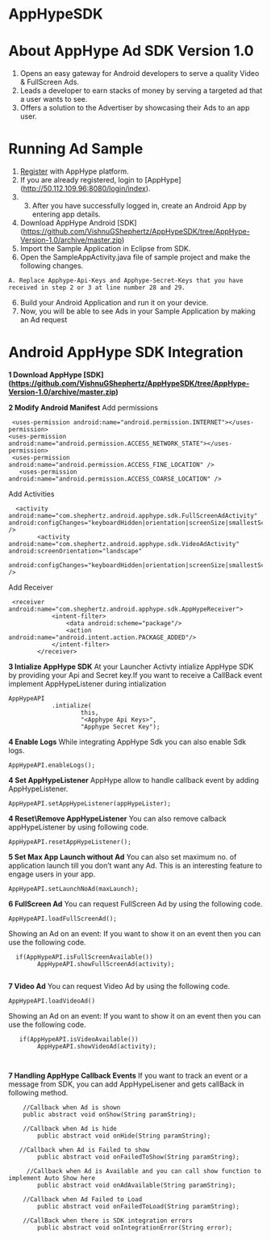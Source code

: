 AppHypeSDK
==========

# About AppHype Ad SDK Version 1.0

1. Opens an easy gateway for Android developers to serve a quality Video & FullScreen Ads.
2. Leads a developer to earn stacks of money by serving a targeted ad that a user wants to see.
3. Offers a solution to the Advertiser by showcasing their Ads to an app user.

# Running Ad Sample

1. [Register](http://50.112.109.96:8080/login) with AppHype platform.
2. If you are already registered, login to [AppHype] (http://50.112.109.96:8080/login/index).
3. 3. After you have successfully logged in, create an Android App by entering app details.
4. Download  AppHype Android [SDK] (https://github.com/VishnuGShephertz/AppHypeSDK/tree/AppHype-Version-1.0/archive/master.zip)
5. Import the Sample Application in Eclipse from SDK.
5. Open the SampleAppActivity.java file of sample project and make the following changes.

```
A. Replace Apphype-Api-Keys and Apphype-Secret-Keys that you have received in step 2 or 3 at line number 28 and 29.

```
6. Build your Android Application and run it on your device.
7. Now, you will be able to see Ads in your Sample Application by making an Ad request

# Android AppHype SDK Integration

__1 Download AppHype [SDK] (https://github.com/VishnuGShephertz/AppHypeSDK/tree/AppHype-Version-1.0/archive/master.zip)__


__2 Modify Android Manifest__ 
Add permissions 
```
 <uses-permission android:name="android.permission.INTERNET"></uses-permission>
<uses-permission android:name="android.permission.ACCESS_NETWORK_STATE"></uses-permission>
 <uses-permission android:name="android.permission.ACCESS_FINE_LOCATION" />
   <uses-permission android:name="android.permission.ACCESS_COARSE_LOCATION" />
```

Add Activities

```
  <activity android:name="com.shephertz.android.apphype.sdk.FullScreenAdActivity" android:configChanges="keyboardHidden|orientation|screenSize|smallestScreenSize" />
        <activity android:name="com.shephertz.android.apphype.sdk.VideoAdActivity" android:screenOrientation="landscape"
             android:configChanges="keyboardHidden|orientation|screenSize|smallestScreenSize" />
```
Add Receiver

```
 <receiver android:name="com.shephertz.android.apphype.sdk.AppHypeReceiver">
            <intent-filter>
                <data android:scheme="package"/>
                <action android:name="android.intent.action.PACKAGE_ADDED"/>
            </intent-filter>
        </receiver>
```

__3 Intialize AppHype SDK__ At your Launcher Activty intialize AppHype SDK by providing your Api and Secret key.If you want to receive a CallBack event implement AppHypeListener during intialization 
```
AppHypeAPI
			.intialize(
					this,
					"<Apphype Api Keys>",
					"Apphype Secret Key");
```

__4 Enable Logs__ While integrating AppHype Sdk you can also enable Sdk logs.

```
AppHypeAPI.enableLogs();

```
__4 Set AppHypeListener__ AppHype allow to handle callback event by adding AppHypeListener.

```
AppHypeAPI.setAppHypeListener(appHypeLister);

```

__4 Reset\Remove AppHypeListener__ You can also remove calback appHypeListener by using following code.

```
AppHypeAPI.resetAppHypeListener();

```
__5 Set Max App Launch without Ad__ You can also set maximum no. of application launch till you don’t want any Ad. This is an interesting feature to engage users in your app.
```
AppHypeAPI.setLaunchNoAd(maxLaunch);

```

__6 FullScreen Ad__ You can request FullScreen Ad by using the following code.

```
AppHypeAPI.loadFullScreenAd();

```
Showing an Ad on an event: If you want to show it on an event then you can use the following code.

```
  if(AppHypeAPI.isFullScreenAvailable())
		AppHypeAPI.showFullScreenAd(activity);
				
```
__7 Video Ad__ You can request Video Ad by using the following code.

```
AppHypeAPI.loadVideoAd()

```
Showing an Ad on an event: If you want to show it on an event then you can use the following code.

```
   if(AppHypeAPI.isVideoAvailable())
		AppHypeAPI.showVideoAd(activity);
				
				
```
__7 Handling AppHype Callback Events__ If you want to track an event or a message from SDK, you can add AppHypeLisener and gets callBack in following method.
``` 
    //Callback when Ad is shown
    public abstract void onShow(String paramString);
    
    //Callback when Ad is hide
		public abstract void onHide(String paramString);
		
   //Callback when Ad is Failed to show
		public abstract void onFailedToShow(String paramString);
		
     //Callback when Ad is Available and you can call show function to implement Auto Show here
		public abstract void onAdAvailable(String paramString);

    //Callback when Ad Failed to Load
		public abstract void onFailedToLoad(String paramString);
    
    //CallBack when there is SDK integration errors
		public abstract void onIntegrationError(String error);
				
```



